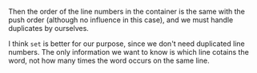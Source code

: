 Then the order of the line numbers in the container is the same with the push order (although no influence in this case), and we must handle duplicates by ourselves.

I think `set` is better for our purpose, since we don't need duplicated line numbers. The only information we want to know is which line cotains the word, not how many times the word occurs on the same line.
